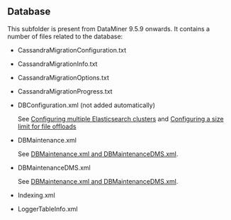 ## Database

This subfolder is present from DataMiner 9.5.9 onwards. It contains a number of files related to the database:

- CassandraMigrationConfiguration.txt

- CassandraMigrationInfo.txt

- CassandraMigrationOptions.txt

- CassandraMigrationProgress.txt

- DBConfiguration.xml (not added automatically)

    See [Configuring multiple Elasticsearch clusters](../../part_3/databases/Configuring_multiple_Elasticsearch_clusters.md) and [Configuring a size limit for file offloads](../../part_3/databases/Configuring_a_size_limit_for_file_offloads.md)

- DBMaintenance.xml

    See [DBMaintenance.xml and DBMaintenanceDMS.xml](DBMaintenance_xml_and_DBMaintenanceDMS_xml.md#dbmaintenancexml-and-dbmaintenancedmsxml).

- DBMaintenanceDMS.xml

    See [DBMaintenance.xml and DBMaintenanceDMS.xml](DBMaintenance_xml_and_DBMaintenanceDMS_xml.md#dbmaintenancexml-and-dbmaintenancedmsxml).

- Indexing.xml

- LoggerTableInfo.xml
